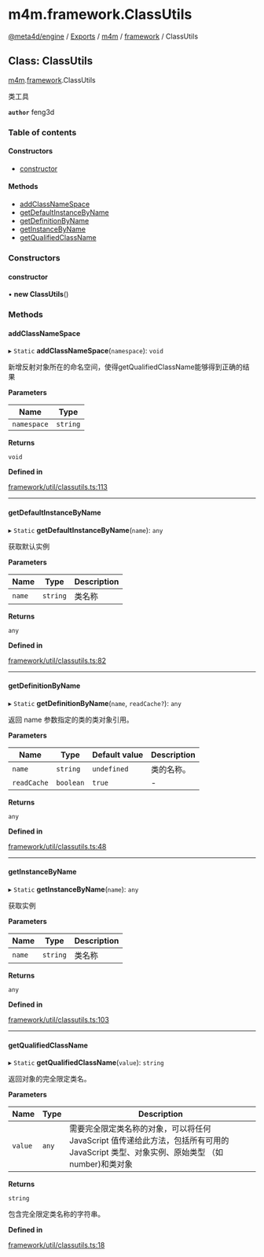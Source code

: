 # m4m.framework.ClassUtils

[@meta4d/engine](../) / [Exports](../modules/) / [m4m](../modules/m4m.md) / [framework](../modules/m4m.framework.md) / ClassUtils

## Class: ClassUtils

[m4m](../modules/m4m.md).[framework](../modules/m4m.framework.md).ClassUtils

类工具

**`author`** feng3d

### Table of contents

#### Constructors

* [constructor](m4m.framework.ClassUtils.md#constructor)

#### Methods

* [addClassNameSpace](m4m.framework.ClassUtils.md#addclassnamespace)
* [getDefaultInstanceByName](m4m.framework.ClassUtils.md#getdefaultinstancebyname)
* [getDefinitionByName](m4m.framework.ClassUtils.md#getdefinitionbyname)
* [getInstanceByName](m4m.framework.ClassUtils.md#getinstancebyname)
* [getQualifiedClassName](m4m.framework.ClassUtils.md#getqualifiedclassname)

### Constructors

#### constructor

• **new ClassUtils**()

### Methods

#### addClassNameSpace

▸ `Static` **addClassNameSpace**(`namespace`): `void`

新增反射对象所在的命名空间，使得getQualifiedClassName能够得到正确的结果

**Parameters**

| Name        | Type     |
| ----------- | -------- |
| `namespace` | `string` |

**Returns**

`void`

**Defined in**

[framework/util/classutils.ts:113](https://github.com/meta4d-me/meta4d-engine/blob/cf6bfe6/src/framework/util/classutils.ts#L113)

***

#### getDefaultInstanceByName

▸ `Static` **getDefaultInstanceByName**(`name`): `any`

获取默认实例

**Parameters**

| Name   | Type     | Description |
| ------ | -------- | ----------- |
| `name` | `string` | 类名称         |

**Returns**

`any`

**Defined in**

[framework/util/classutils.ts:82](https://github.com/meta4d-me/meta4d-engine/blob/cf6bfe6/src/framework/util/classutils.ts#L82)

***

#### getDefinitionByName

▸ `Static` **getDefinitionByName**(`name`, `readCache?`): `any`

返回 name 参数指定的类的类对象引用。

**Parameters**

| Name        | Type      | Default value | Description |
| ----------- | --------- | ------------- | ----------- |
| `name`      | `string`  | `undefined`   | 类的名称。       |
| `readCache` | `boolean` | `true`        | -           |

**Returns**

`any`

**Defined in**

[framework/util/classutils.ts:48](https://github.com/meta4d-me/meta4d-engine/blob/cf6bfe6/src/framework/util/classutils.ts#L48)

***

#### getInstanceByName

▸ `Static` **getInstanceByName**(`name`): `any`

获取实例

**Parameters**

| Name   | Type     | Description |
| ------ | -------- | ----------- |
| `name` | `string` | 类名称         |

**Returns**

`any`

**Defined in**

[framework/util/classutils.ts:103](https://github.com/meta4d-me/meta4d-engine/blob/cf6bfe6/src/framework/util/classutils.ts#L103)

***

#### getQualifiedClassName

▸ `Static` **getQualifiedClassName**(`value`): `string`

返回对象的完全限定类名。

**Parameters**

| Name    | Type  | Description                                                                         |
| ------- | ----- | ----------------------------------------------------------------------------------- |
| `value` | `any` | 需要完全限定类名称的对象，可以将任何 JavaScript 值传递给此方法，包括所有可用的 JavaScript 类型、对象实例、原始类型 （如number)和类对象 |

**Returns**

`string`

包含完全限定类名称的字符串。

**Defined in**

[framework/util/classutils.ts:18](https://github.com/meta4d-me/meta4d-engine/blob/cf6bfe6/src/framework/util/classutils.ts#L18)

